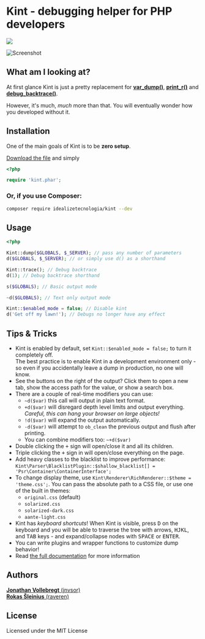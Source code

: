# Kint - debugging helper for PHP developers

[![](https://travis-ci.org/kint-php/kint.svg?branch=master)](https://travis-ci.org/kint-php/kint)

![Screenshot](https://kint-php.github.io/kint/images/intro.png)

## What am I looking at?

At first glance Kint is just a pretty replacement for **[var_dump()](https://secure.php.net/function.var_dump)**, **[print_r()](https://secure.php.net/function.print_r)** and **[debug_backtrace()](https://secure.php.net/function.debug_backtrace)**.

However, it's much, *much* more than that. You will eventually wonder how you developed without it.

## Installation

One of the main goals of Kint is to be **zero setup**.

[Download the file](https://raw.githubusercontent.com/kint-php/kint/master/build/kint.phar) and simply
```php
<?php

require 'kint.phar';
```

### Or, if you use Composer:

```bash
composer require idealizetecnologia/kint --dev
```

## Usage

```php
<?php

Kint::dump($GLOBALS, $_SERVER); // pass any number of parameters
d($GLOBALS, $_SERVER); // or simply use d() as a shorthand

Kint::trace(); // Debug backtrace
d(1); // Debug backtrace shorthand

s($GLOBALS); // Basic output mode

~d($GLOBALS); // Text only output mode

Kint::$enabled_mode = false; // Disable kint
d('Get off my lawn!'); // Debugs no longer have any effect
```

## Tips & Tricks

* Kint is enabled by default, set `Kint::$enabled_mode = false;` to turn it completely off.  
  The best practice is to enable Kint in a development environment only - so even if you accidentally leave a dump in production, no one will know.
* See the buttons on the right of the output? Click them to open a new tab, show the access path for the value, or show a search box.
* There are a couple of real-time modifiers you can use:
    * `~d($var)` this call will output in plain text format.
    * `+d($var)` will disregard depth level limits and output everything.  
      *Careful, this can hang your browser on large objects!*
    * `!d($var)` will expand the output automatically.
    * `-d($var)` will attempt to `ob_clean` the previous output and flush after printing.
    * You can combine modifiers too: `~+d($var)`
* Double clicking the <kbd>+</kbd> sign will open/close it and all its children.
* Triple clicking the <kbd>+</kbd> sign in will open/close everything on the page.
* Add heavy classes to the blacklist to improve performance:  
  `Kint\Parser\BlacklistPlugin::$shallow_blacklist[] = 'Psr\Container\ContainerInterface';`
* To change display theme, use `Kint\Renderer\RichRenderer::$theme = 'theme.css';`. You can pass the absolute path to a CSS file, or use one of the built in themes:
    * `original.css` (default)
    * `solarized.css`
    * `solarized-dark.css`
    * `aante-light.css`
* Kint has *keyboard shortcuts*! When Kint is visible, press <kbd>D</kbd> on the keyboard and you will be able to traverse the tree with arrows, <kbd>H</kbd><kbd>J</kbd><kbd>K</kbd><kbd>L</kbd>, and <kbd>TAB</kbd> keys - and expand/collapse nodes with <kbd>SPACE</kbd> or <kbd>ENTER</kbd>.
* You can write plugins and wrapper functions to customize dump behavior!
* Read [the full documentation](https://kint-php.github.io/kint/) for more information

## Authors

[**Jonathan Vollebregt** (jnvsor)](https://github.com/jnvsor)  
[**Rokas Šleinius** (raveren)](https://github.com/raveren)

## License

Licensed under the MIT License
